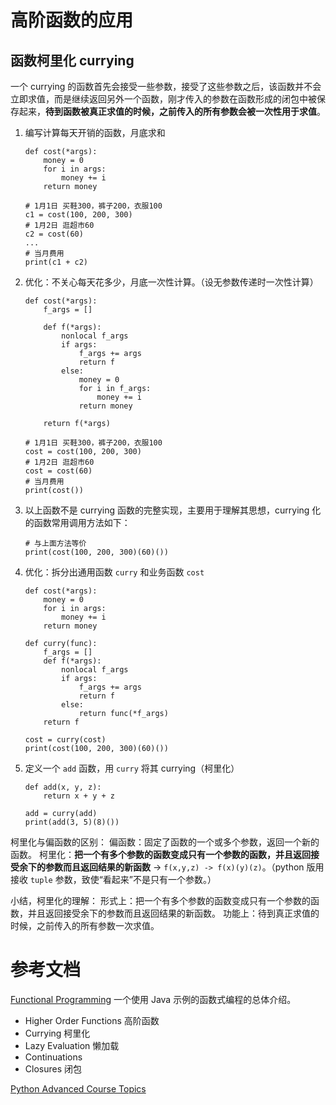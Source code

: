 # 高阶函数的应用

## 函数柯里化 currying
一个 currying 的函数首先会接受一些参数，接受了这些参数之后，该函数并不会立即求值，而是继续返回另外一个函数，刚才传入的参数在函数形成的闭包中被保存起来，**待到函数被真正求值的时候，之前传入的所有参数会被一次性用于求值**。

1. 编写计算每天开销的函数，月底求和
	```
	def cost(*args):
	    money = 0
	    for i in args:
	        money += i
	    return money
	
	# 1月1日 买鞋300，裤子200，衣服100
	c1 = cost(100, 200, 300)
	# 1月2日 逛超市60
	c2 = cost(60)
	...
	# 当月费用
	print(c1 + c2)
	```

2. 优化：不关心每天花多少，月底一次性计算。（设无参数传递时一次性计算）
	```
	def cost(*args):
	    f_args = []
	
	    def f(*args):
	        nonlocal f_args
	        if args:
	            f_args += args
	            return f
	        else:
	            money = 0
	            for i in f_args:
	                money += i
	            return money
	
	    return f(*args)
	
	# 1月1日 买鞋300，裤子200，衣服100
	cost = cost(100, 200, 300)
	# 1月2日 逛超市60
	cost = cost(60)
	# 当月费用
	print(cost())
	```

3. 以上函数不是 currying 函数的完整实现，主要用于理解其思想，currying 化的函数常用调用方法如下：
	```
	# 与上面方法等价
	print(cost(100, 200, 300)(60)())
	```

4. 优化：拆分出通用函数 `curry` 和业务函数 `cost`
	```
	def cost(*args):
	    money = 0
	    for i in args:
	        money += i
	    return money
	
	def curry(func):
	    f_args = []
	    def f(*args):
	        nonlocal f_args
	        if args:
	            f_args += args
	            return f
	        else:
	            return func(*f_args)
	    return f
	
	cost = curry(cost)
	print(cost(100, 200, 300)(60)())
	```

5. 定义一个 `add` 函数，用 `curry` 将其 currying（柯里化）
	```
	def add(x, y, z):
	    return x + y + z
	
	add = curry(add)
	print(add(3, 5)(8)())
	```

柯里化与偏函数的区别：
偏函数：固定了函数的一个或多个参数，返回一个新的函数。
柯里化：**把一个有多个参数的函数变成只有一个参数的函数，并且返回接受余下的参数而且返回结果的新函数** -> `f(x,y,z) -> f(x)(y)(z)`。（python 版用接收 `tuple` 参数，致使“看起来”不是只有一个参数。）

小结，柯里化的理解：
形式上：把一个有多个参数的函数变成只有一个参数的函数，并且返回接受余下的参数而且返回结果的新函数。
功能上：待到真正求值的时候，之前传入的所有参数一次求值。

# 参考文档
[Functional Programming](http://www.defmacro.org/2006/06/19/fp.html) 一个使用 Java 示例的函数式编程的总体介绍。
- Higher Order Functions 高阶函数
- Currying 柯里化
- Lazy Evaluation 懒加载
- Continuations
- Closures 闭包

[Python Advanced Course Topics](https://www.python-course.eu/currying_in_python.php)